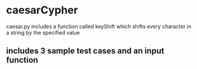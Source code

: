 # caesarCypher
caesar.py includes a function called keyShift which shifts every character in a string by the specified value

## includes 3 sample test cases and an input function 
